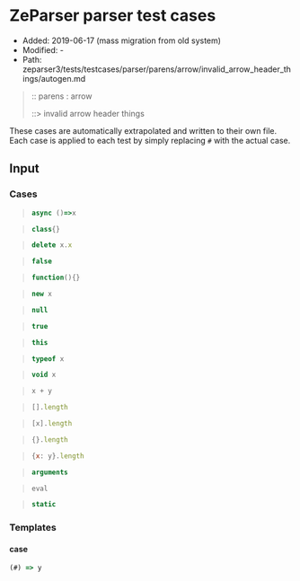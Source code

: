 # ZeParser parser test cases

- Added: 2019-06-17 (mass migration from old system)
- Modified: -
- Path: zeparser3/tests/testcases/parser/parens/arrow/invalid_arrow_header_things/autogen.md

> :: parens : arrow
>
> ::> invalid arrow header things

These cases are automatically extrapolated and written to their own file.
Each case is applied to each test by simply replacing `#` with the actual case.

## Input

### Cases

> `````js
> async ()=>x
> `````

> `````js
> class{}
> `````

> `````js
> delete x.x
> `````

> `````js
> false
> `````

> `````js
> function(){}
> `````

> `````js
> new x
> `````

> `````js
> null
> `````

> `````js
> true
> `````

> `````js
> this
> `````

> `````js
> typeof x
> `````

> `````js
> void x
> `````

> `````js
> x + y
> `````

> `````js
> [].length
> `````

> `````js
> [x].length
> `````

> `````js
> {}.length
> `````

> `````js
> {x: y}.length
> `````

> `````js
> arguments
> `````

> `````js
> eval
> `````

> `````js
> static
> `````

### Templates

#### case

`````js
(#) => y
`````
